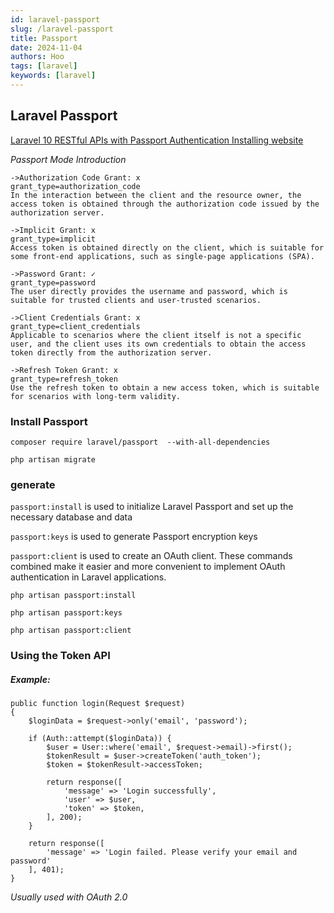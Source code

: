 ```yaml
---
id: laravel-passport
slug: /laravel-passport
title: Passport
date: 2024-11-04
authors: Hoo
tags: [laravel]
keywords: [laravel]
---
```


## Laravel Passport

[Laravel 10 RESTful APIs with Passport Authentication Installing website](https://onlinewebtutorblog.com/laravel-10-rest-apis-with-passport-authentication/)

*Passport Mode Introduction*

```
->Authorization Code Grant: x
grant_type=authorization_code
In the interaction between the client and the resource owner, the access token is obtained through the authorization code issued by the authorization server.

->Implicit Grant: x
grant_type=implicit
Access token is obtained directly on the client, which is suitable for some front-end applications, such as single-page applications (SPA).

->Password Grant: ✓
grant_type=password
The user directly provides the username and password, which is suitable for trusted clients and user-trusted scenarios.

->Client Credentials Grant: x
grant_type=client_credentials
Applicable to scenarios where the client itself is not a specific user, and the client uses its own credentials to obtain the access token directly from the authorization server.

->Refresh Token Grant: x
grant_type=refresh_token
Use the refresh token to obtain a new access token, which is suitable for scenarios with long-term validity.
```

### Install Passport

```
composer require laravel/passport  --with-all-dependencies
```

```
php artisan migrate 
```

### generate

`passport:install` is used to initialize Laravel Passport and set up the necessary database and data

`passport:keys` is used to generate Passport encryption keys

`passport:client` is used to create an OAuth client. These commands combined make it easier and more convenient to implement OAuth authentication in Laravel applications.

```
php artisan passport:install
```

```
php artisan passport:keys
```

```
php artisan passport:client
```

### Using the Token API

##### Example:

```
public function login(Request $request)
{
    $loginData = $request->only('email', 'password');

    if (Auth::attempt($loginData)) {
        $user = User::where('email', $request->email)->first();
        $tokenResult = $user->createToken('auth_token');
        $token = $tokenResult->accessToken;

        return response([
            'message' => 'Login successfully',
            'user' => $user,
            'token' => $token,
        ], 200);
    }

    return response([
        'message' => 'Login failed. Please verify your email and password'
    ], 401);
}
```

*Usually used with OAuth 2.0*